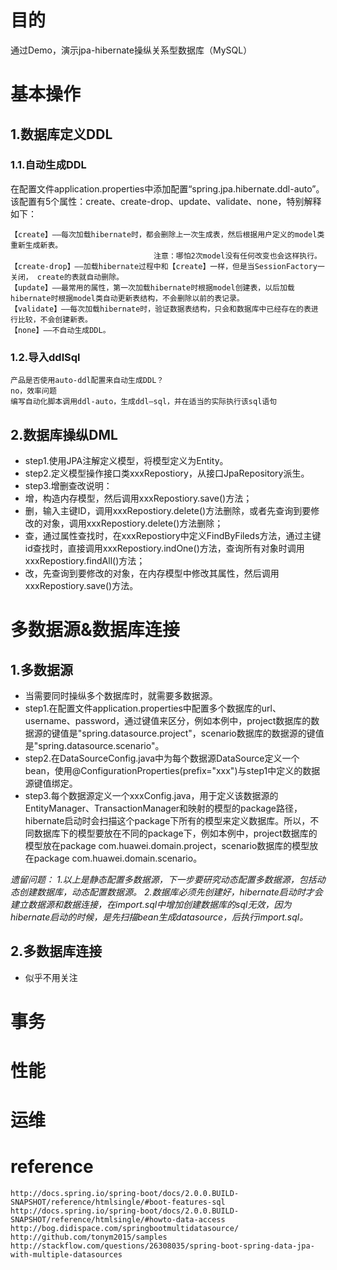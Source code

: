 # 目的 #
 
 通过Demo，演示jpa-hibernate操纵关系型数据库（MySQL）
	
# 基本操作 #

## 1.数据库定义DDL ##
### 1.1.自动生成DDL ###
在配置文件application.properties中添加配置“spring.jpa.hibernate.ddl-auto”。
该配置有5个属性：create、create-drop、update、validate、none，特别解释如下：

	【create】——每次加载hibernate时，都会删除上一次生成表，然后根据用户定义的model类重新生成新表。
	                                注意：哪怕2次model没有任何改变也会这样执行。
	【create-drop】——加载hibernate过程中和【create】一样，但是当SessionFactory一关闭， create的表就自动删除。
	【update】——最常用的属性，第一次加载hibernate时根据model创建表，以后加载hibernate时根据model类自动更新表结构，不会删除以前的表记录。
	【validate】——每次加载hibernate时，验证数据表结构，只会和数据库中已经存在的表进行比较，不会创建新表。
	【none】——不自动生成DDL。

### 1.2.导入ddlSql ###
	产品是否使用auto-ddl配置来自动生成DDL？
	no，效率问题
	编写自动化脚本调用ddl-auto，生成ddl—sql，并在适当的实际执行该sql语句

## 2.数据库操纵DML ##
- step1.使用JPA注解定义模型，将模型定义为Entity。
- step2.定义模型操作接口类xxxRepostiory，从接口JpaRepository派生。
- step3.增删查改说明：
- 增，构造内存模型，然后调用xxxRepostiory.save()方法；
- 删，输入主键ID，调用xxxRepostiory.delete()方法删除，或者先查询到要修改的对象，调用xxxRepostiory.delete()方法删除；
- 查，通过属性查找时，在xxxRepostiory中定义FindByFileds方法，通过主键id查找时，直接调用xxxRepostiory.indOne()方法，查询所有对象时调用xxxRepostiory.findAll()方法；
- 改，先查询到要修改的对象，在内存模型中修改其属性，然后调用xxxRepostiory.save()方法。

# 多数据源&数据库连接 #

## 1.多数据源 ##
- 当需要同时操纵多个数据库时，就需要多数据源。
- step1.在配置文件application.properties中配置多个数据库的url、username、password，通过键值来区分，例如本例中，project数据库的数据源的键值是"spring.datasource.project"，scenario数据库的数据源的键值是"spring.datasource.scenario"。
- step2.在DataSourceConfig.java中为每个数据源DataSource定义一个bean，使用@ConfigurationProperties(prefix="xxx")与step1中定义的数据源键值绑定。
- step3.每个数据源定义一个xxxConfig.java，用于定义该数据源的EntityManager、TransactionManager和映射的模型的package路径，hibernate启动时会扫描这个package下所有的模型来定义数据库。所以，不同数据库下的模型要放在不同的package下，例如本例中，project数据库的模型放在package com.huawei.domain.project，scenario数据库的模型放在package com.huawei.domain.scenario。

*遗留问题：
1.以上是静态配置多数据源，下一步要研究动态配置多数据源，包括动态创建数据库，动态配置数据源。
2.数据库必须先创建好，hibernate启动时才会建立数据源和数据连接，在import.sql中增加创建数据库的sql无效，因为hibernate启动的时候，是先扫描bean生成datasource，后执行import.sql。*

## 2.多数据库连接 ##
- 似乎不用关注

# 事务 #

# 性能 #

# 运维 #

# reference #
	http://docs.spring.io/spring-boot/docs/2.0.0.BUILD-SNAPSHOT/reference/htmlsingle/#boot-features-sql
	http://docs.spring.io/spring-boot/docs/2.0.0.BUILD-SNAPSHOT/reference/htmlsingle/#howto-data-access
	http://bog.didispace.com/springbootmultidatasource/
	http://github.com/tonym2015/samples
	http://stackflow.com/questions/26308035/spring-boot-spring-data-jpa-with-multiple-datasources